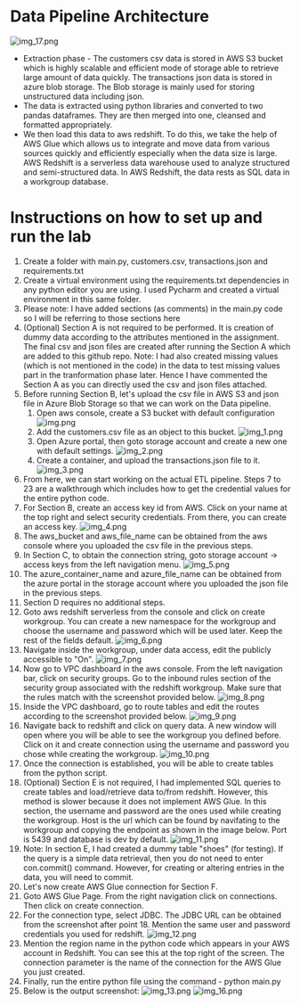 # Data Pipeline Architecture
![img_17.png](img_17.png)
* Extraction phase - The customers csv data is stored in AWS S3 bucket which is highly scalable and efficient mode of storage able to retrieve large amount of data quickly. The transactions json data is stored in azure blob storage. The Blob storage is mainly used for storing unstructured data including json.
* The data is extracted using python libraries and converted to two pandas dataframes. They are then merged into one, cleansed and formatted appropriately.
* We then load this data to aws redshift. To do this, we take the help of AWS Glue which allows us to integrate and move data from various sources quickly and efficiently especially when the data size is large. AWS Redshift is a serverless data warehouse used to analyze structured and semi-structured data. In AWS Redshift, the data rests as SQL data in a workgroup database.

# Instructions on how to set up and run the lab
1. Create a folder with main.py, customers.csv, transactions.json and requirements.txt
2. Create a virtual environment using the requirements.txt dependencies in any python editor you are using. I used Pycharm and created a virtual environment in this same folder.
3. Please note: I have added sections (as comments) in the main.py code so I will be referring to those sections here
4. (Optional) Section A is not required to be performed. It is creation of dummy data according to the attributes mentioned in the assignment. The final csv and json files are created after running the Section A which are added to this github repo. Note: I had also created missing values (which is not mentioned in the code) in the data to test missing values part in the tranformation phase later. Hence I have commented the Section A as you can directly used the csv and json files attached.
5. Before running Section B, let's upload the csv file in AWS S3 and json file in Azure Blob Storage so that we can work on the Data pipeline.
    1. Open aws console, create a S3 bucket with default configuration 
   ![img.png](img.png)
    2. Add the customers.csv file as an object to this bucket.
   ![img_1.png](img_1.png)
    3. Open Azure portal, then goto storage account and create a new one with default settings.
   ![img_2.png](img_2.png)
    4. Create a container, and upload the transactions.json file to it.
   ![img_3.png](img_3.png)
6. From here, we can start working on the actual ETL pipeline. Steps 7 to 23 are a walkthrough which includes how to get the credential values for the entire python code.
7. For Section B, create an access key id from AWS. Click on your name at the top right and select security credentials. From there, you can create an access key. 
![img_4.png](img_4.png)
8. The aws_bucket and aws_file_name can be obtained from the aws console where you uploaded the csv file in the previous steps.
9. In Section C, to obtain the connection string, goto storage account -> access keys from the left navigation menu.
![img_5.png](img_5.png)
10. The azure_container_name and azure_file_name can be obtained from the azure portal in the storage account where you uploaded the json file in the previous steps.
11. Section D requires no additional steps.
12. Goto aws redshift serverless from the console and click on create workgroup. You can create a new namespace for the workgroup and choose the username and password which will be used later. Keep the rest of the fields default.
![img_6.png](img_6.png)
13. Navigate inside the workgroup, under data access, edit the publicly accessible to "On".
![img_7.png](img_7.png)
14. Now go to VPC dashboard in the aws console. From the left navigation bar, click on security groups. Go to the inbound rules section of the security group associated with the redshift workgroup. Make sure that the rules match with the screenshot provided below.
![img_8.png](img_8.png)
15. Inside the VPC dashboard, go to route tables and edit the routes according to the screenshot provided below.
![img_9.png](img_9.png)
16. Navigate back to redshift and click on query data. A new window will open where you will be able to see the workgroup you defined before. Click on it and create connection using the username and password you chose while creating the workgroup.
![img_10.png](img_10.png)
17. Once the connection is established, you will be able to create tables from the python script.
18. (Optional) Section E is not required, I had implemented SQL queries to create tables and load/retrieve data to/from redshift. However, this method is slower because it does not implement AWS Glue. In this section, the username and password are the ones used while creating the workgroup. Host is the url which can be found by navifating to the workgroup and copying the endpoint as shown in the image below. Port is 5439 and database is dev by default.
![img_11.png](img_11.png)
19. Note: In section E, I had created a dummy table "shoes" (for testing). If the query is a simple data retrieval, then you do not need to enter con.commit() command. However, for creating or altering entries in the data, you will need to commit.
20. Let's now create AWS Glue connection for Section F.
21. Goto AWS Glue Page. From the right navigation click on connections. Then click on create connection.
22. For the connection type, select JDBC. The JDBC URL can be obtained from the screenshot after point 18. Mention the same user and password credentials you used for redshift.
![img_12.png](img_12.png)
23. Mention the region name in the python code which appears in your AWS account in Redshift. You can see this at the top right of the screen. The connection parameter is the name of the connection for the AWS Glue you just created.
24. Finally, run the entire python file using the command - python main.py
25. Below is the output screenshot:
![img_13.png](img_13.png)
![img_16.png](img_16.png)